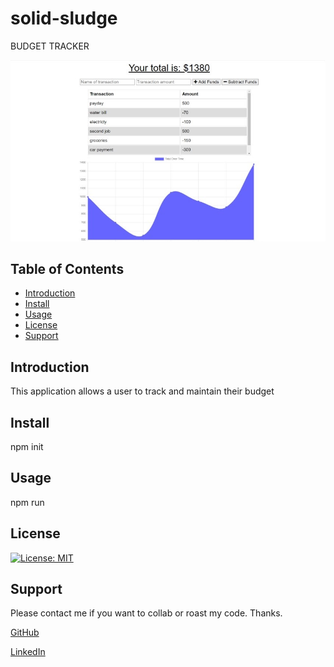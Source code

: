 # solid-sludge

BUDGET TRACKER

![IMAGE](https://github.com/nivaniuc/solid-sludge/blob/main/public/icons/budget-tracker.jpg)

## Table of Contents
- [Introduction](#introduction)
- [Install](#install)
- [Usage](#usage)
- [License](#license)
- [Support](#support)

## Introduction
This application allows a user to track and maintain their budget

## Install

npm init

## Usage

npm run

## License
[![License: MIT](https://img.shields.io/badge/License-MIT-blue.svg)](https://opensource.org/licenses/MIT)

## Support
Please contact me if you want to collab or roast my code. Thanks.

[GitHub](https://github.com/nivaniuc)

[LinkedIn](https://www.linkedin.com/in/nicholas-ivaniuc-7074321a1/)
